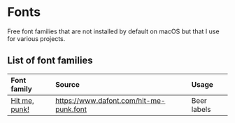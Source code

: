 # Fonts

Free font families that are not installed by default on macOS but that I use for various projects.

## List of font families

| Font family                  | Source                                  | Usage       |
|:-----------------------------|:----------------------------------------|:------------|
| [Hit me, punk!](hit-me-punk) | https://www.dafont.com/hit-me-punk.font | Beer labels |
